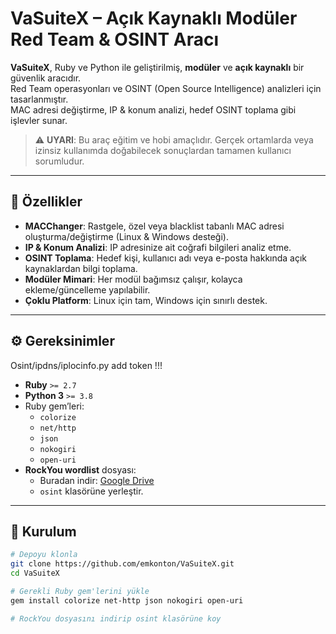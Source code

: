 # VaSuiteX – Açık Kaynaklı Modüler Red Team & OSINT Aracı

**VaSuiteX**, Ruby ve Python ile geliştirilmiş, **modüler** ve **açık kaynaklı** bir güvenlik aracıdır.  
Red Team operasyonları ve OSINT (Open Source Intelligence) analizleri için tasarlanmıştır.  
MAC adresi değiştirme, IP & konum analizi, hedef OSINT toplama gibi işlevler sunar.

> ⚠ **UYARI**: Bu araç eğitim ve hobi amaçlıdır. Gerçek ortamlarda veya izinsiz kullanımda doğabilecek sonuçlardan tamamen kullanıcı sorumludur.

---

## 📌 Özellikler

- **MACChanger**: Rastgele, özel veya blacklist tabanlı MAC adresi oluşturma/değiştirme (Linux & Windows desteği).
- **IP & Konum Analizi**: IP adresinize ait coğrafi bilgileri analiz etme.
- **OSINT Toplama**: Hedef kişi, kullanıcı adı veya e-posta hakkında açık kaynaklardan bilgi toplama.
- **Modüler Mimari**: Her modül bağımsız çalışır, kolayca ekleme/güncelleme yapılabilir.
- **Çoklu Platform**: Linux için tam, Windows için sınırlı destek.

---

## ⚙ Gereksinimler



Osint/ipdns/iplocinfo.py add token !!!

- **Ruby** `>= 2.7`
- **Python 3** `>= 3.8`
- Ruby gem’leri:
  - `colorize`
  - `net/http`
  - `json`
  - `nokogiri`
  - `open-uri`
- **RockYou wordlist** dosyası:
  - Buradan indir: [Google Drive](https://drive.google.com/file/d/1njSHmszGGCwrPsyYnh-fttsPVGwjbyxC/view?usp=sharing)  
  - `osint` klasörüne yerleştir.

---

## 🔧 Kurulum

```bash
# Depoyu klonla
git clone https://github.com/emkonton/VaSuiteX.git
cd VaSuiteX

# Gerekli Ruby gem'lerini yükle
gem install colorize net-http json nokogiri open-uri

# RockYou dosyasını indirip osint klasörüne koy
